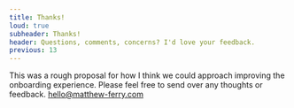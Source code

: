 ```yaml
---
title: Thanks!
loud: true
subheader: Thanks!
header: Questions, comments, concerns? I'd love your feedback.
previous: 13
---
```


<p class="f2-light col-12 col-md-8">
  This was a rough proposal for how I think we could approach improving the onboarding experience. Please feel free to send over any thoughts or feedback. <a class="text-white" href="mailto:hello@matthew-ferry.com">hello@matthew-ferry.com</a>
</p>
